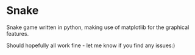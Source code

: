 # Snake
Snake game written in python, making use of matplotlib for the graphical features.

Should hopefully all work fine - let me know if you find any issues:)
